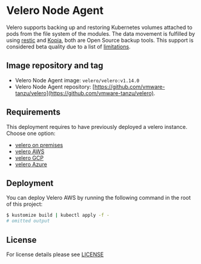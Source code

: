 # Velero Node Agent

Velero supports backing up and restoring Kubernetes volumes attached to pods from the file system of the modules.
The data movement is fulfilled by using [restic](https://github.com/restic/restic) and [Kopia](https://github.com/kopia/kopia), both are Open Source backup tools.
This support is considered beta quality due to a list of [limitations](https://velero.io/docs/v1.12/file-system-backup/#limitations).


## Image repository and tag

- Velero Node Agent image: `velero/velero:v1.14.0`
- Velero Node Agent repository: [https://github.com/vmware-tanzu/velero](https://github.com/vmware-tanzu/velero).


## Requirements

This deployment requires to have previously deployed a velero instance. Choose one option:

- [velero on premises](../velero-on-prem)
- [velero AWS](../velero-aws)
- [velero GCP](../velero-gcp)
- [velero Azure](../velero-azure)


## Deployment

You can deploy Velero AWS by running the following command in the root of this project:

```bash
$ kustomize build | kubectl apply -f -
# omitted output
```

## License

For license details please see [LICENSE](../../../LICENSE)
